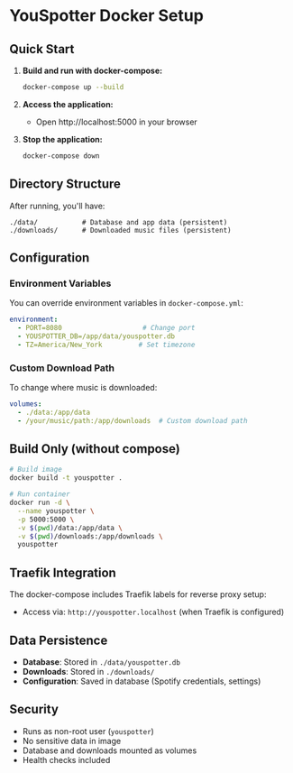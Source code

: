 # YouSpotter Docker Setup

## Quick Start

1. **Build and run with docker-compose:**
   ```bash
   docker-compose up --build
   ```

2. **Access the application:**
   - Open http://localhost:5000 in your browser

3. **Stop the application:**
   ```bash
   docker-compose down
   ```

## Directory Structure

After running, you'll have:
```
./data/           # Database and app data (persistent)
./downloads/      # Downloaded music files (persistent)
```

## Configuration

### Environment Variables

You can override environment variables in `docker-compose.yml`:

```yaml
environment:
  - PORT=8080                    # Change port
  - YOUSPOTTER_DB=/app/data/youspotter.db
  - TZ=America/New_York         # Set timezone
```

### Custom Download Path

To change where music is downloaded:

```yaml
volumes:
  - ./data:/app/data
  - /your/music/path:/app/downloads  # Custom download path
```

## Build Only (without compose)

```bash
# Build image
docker build -t youspotter .

# Run container
docker run -d \
  --name youspotter \
  -p 5000:5000 \
  -v $(pwd)/data:/app/data \
  -v $(pwd)/downloads:/app/downloads \
  youspotter
```

## Traefik Integration

The docker-compose includes Traefik labels for reverse proxy setup:
- Access via: `http://youspotter.localhost` (when Traefik is configured)

## Data Persistence

- **Database**: Stored in `./data/youspotter.db`
- **Downloads**: Stored in `./downloads/`
- **Configuration**: Saved in database (Spotify credentials, settings)

## Security

- Runs as non-root user (`youspotter`)
- No sensitive data in image
- Database and downloads mounted as volumes
- Health checks included